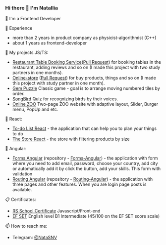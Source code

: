 ### Hi there 👋 I'm Natallia

🌱 I'm a Frontend Developer



🔭 Experience

- more than 2 years in product company as physicist-algorithmist (C++)
- about 1 years as frontend-developer 

📁 My projects JS/TS:

- [Restaurant Table Booking Service](https://vagon.herokuapp.com/)([Pull Request](https://github.com/AP-Est/RestTableBooking/pull/37)) for booking tables in the restaurant, adding reviews and so on (I made this project with two study partners in one months).
- [Online-store](https://ap-est.github.io/Online-Store/) ([Pull Request](https://github.com/AP-Est/Online-Store/pull/29)) for buy products, things and so on (I made this project with study partner in one month).
- [Gem Puzzle](https://rolling-scopes-school.github.io/natalliasnv-JSFE2022Q3/gem-puzzle/) Classic game - goal is to arrange moving numbered tiles by order.
- [SongBird](https://rolling-scopes-school.github.io/natalliasnv-JSFE2022Q3/songbird/main.html) Quiz for recognizing birds by their voices.
- [Online ZOO](https://rolling-scopes-school.github.io/natalliasnv-JSFE2022Q3/online-zoo/pages/main/) Two-page ZOO website with adaptive layout, Slider, Burger menu, PopUp and etc.

📁 React:

- [To-do List React](https://github.com/NatalliaSNV/Todo-List-React) - the application that can help you to plan your things to do
- [The Store React](https://github.com/NatalliaSNV/The-Store-React) - the store with filtering products by size


📁 Angular:

- [Forms Angular](https://natalliasnv.github.io/Forms-Angular/) (repository - [Forms-Angular](https://github.com/NatalliaSNV/Forms-Angular)) - the application with form where you need to add email, password, choose your country, add city or automatically add it by click the button, add your skills. This form with validation
- [Routing Angular](https://natalliasnv.github.io/Routing-Angular/) (repository - [Routing-Angular](https://github.com/NatalliaSNV/Routing-Angular)) - the application with three pages and other features. When you are login page posts is available.

📋 Certificates:
- [RS School Certificate](https://app.rs.school/certificate/0cw6b30z) Javascript/Front-end
- [EF SET](https://www.efset.org/cert/P48WfC) English level B1 Intermediate (45/100 on the EF SET score scale)

📫 How to reach me:
- Telegram: [@NataSNV](https://t.me/NataSNV)

<!--
**NatalliaSNV/NatalliaSNV** is a ✨ _special_ ✨ repository because its `README.md` (this file) appears on your GitHub profile.

Here are some ideas to get you started:

- 🔭 I’m currently working on ...
- 🌱 I’m currently learning ...
- 👯 I’m looking to collaborate on ...
- 🤔 I’m looking for help with ...
- 💬 Ask me about ...
- 📫 How to reach me: ...
- 😄 Pronouns: ...
- ⚡ Fun fact: ...
-->
